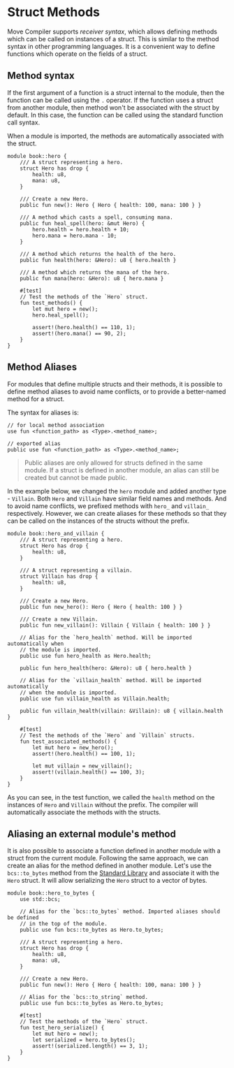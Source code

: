 # Struct Methods

Move Compiler supports *receiver syntax*, which allows defining methods which can be called on instances of a struct. This is similar to the method syntax in other programming languages. It is a convenient way to define functions which operate on the fields of a struct.

## Method syntax

If the first argument of a function is a struct internal to the module, then the function can be called using the `.` operator. If the function uses a struct from another module, then method won't be associated with the struct by default. In this case, the function can be called using the standard function call syntax.

When a module is imported, the methods are automatically associated with the struct.

```move
module book::hero {
    /// A struct representing a hero.
    struct Hero has drop {
        health: u8,
        mana: u8,
    }

    /// Create a new Hero.
    public fun new(): Hero { Hero { health: 100, mana: 100 } }

    /// A method which casts a spell, consuming mana.
    public fun heal_spell(hero: &mut Hero) {
        hero.health = hero.health + 10;
        hero.mana = hero.mana - 10;
    }

    /// A method which returns the health of the hero.
    public fun health(hero: &Hero): u8 { hero.health }

    /// A method which returns the mana of the hero.
    public fun mana(hero: &Hero): u8 { hero.mana }

    #[test]
    // Test the methods of the `Hero` struct.
    fun test_methods() {
        let mut hero = new();
        hero.heal_spell();

        assert!(hero.health() == 110, 1);
        assert!(hero.mana() == 90, 2);
    }
}
```

## Method Aliases

For modules that define multiple structs and their methods, it is possible to define method aliases to avoid name conflicts, or to provide a better-named method for a struct.

The syntax for aliases is:
```move
// for local method association
use fun <function_path> as <Type>.<method_name>;

// exported alias
public use fun <function_path> as <Type>.<method_name>;
```

> Public aliases are only allowed for structs defined in the same module. If a struct is defined in another module, an alias can still be created but cannot be made public.

In the example below, we changed the `hero` module and added another type - `Villain`. Both `Hero` and `Villain` have similar field names and methods. And to avoid name conflicts, we prefixed methods with `hero_` and `villain_` respectively. However, we can create aliases for these methods so that they can be called on the instances of the structs without the prefix.

```move
module book::hero_and_villain {
    /// A struct representing a hero.
    struct Hero has drop {
        health: u8,
    }

    /// A struct representing a villain.
    struct Villain has drop {
        health: u8,
    }

    /// Create a new Hero.
    public fun new_hero(): Hero { Hero { health: 100 } }

    /// Create a new Villain.
    public fun new_villain(): Villain { Villain { health: 100 } }

    // Alias for the `hero_health` method. Will be imported automatically when
    // the module is imported.
    public use fun hero_health as Hero.health;

    public fun hero_health(hero: &Hero): u8 { hero.health }

    // Alias for the `villain_health` method. Will be imported automatically
    // when the module is imported.
    public use fun villain_health as Villain.health;

    public fun villain_health(villain: &Villain): u8 { villain.health }

    #[test]
    // Test the methods of the `Hero` and `Villain` structs.
    fun test_associated_methods() {
        let mut hero = new_hero();
        assert!(hero.health() == 100, 1);

        let mut villain = new_villain();
        assert!(villain.health() == 100, 3);
    }
}
```

As you can see, in the test function, we called the `health` method on the instances of `Hero` and `Villain` without the prefix. The compiler will automatically associate the methods with the structs.

## Aliasing an external module's method

It is also possible to associate a function defined in another module with a struct from the current module. Following the same approach, we can create an alias for the method defined in another module. Let's use the `bcs::to_bytes` method from the [Standard Library](./standard-library.md) and associate it with the `Hero` struct. It will allow serializing the `Hero` struct to a vector of bytes.

```move
module book::hero_to_bytes {
    use std::bcs;

    // Alias for the `bcs::to_bytes` method. Imported aliases should be defined
    // in the top of the module.
    public use fun bcs::to_bytes as Hero.to_bytes;

    /// A struct representing a hero.
    struct Hero has drop {
        health: u8,
        mana: u8,
    }

    /// Create a new Hero.
    public fun new(): Hero { Hero { health: 100, mana: 100 } }

    // Alias for the `bcs::to_string` method.
    public use fun bcs::to_bytes as Hero.to_bytes;

    #[test]
    // Test the methods of the `Hero` struct.
    fun test_hero_serialize() {
        let mut hero = new();
        let serialized = hero.to_bytes();
        assert!(serialized.length() == 3, 1);
    }
}
```
